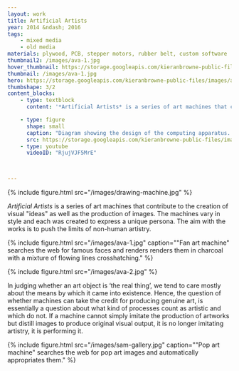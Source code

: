 ```yaml
---
layout: work
title: Artificial Artists
year: 2014 &ndash; 2016
tags:
    - mixed media
    - old media
materials: plywood, PCB, stepper motors, rubber belt, custom software
thumbnail2: /images/ava-1.jpg
hover_thumbnail: https://storage.googleapis.com/kieranbrowne-public-files/images/artificial_artists_1.jpg
thumbnail: /images/ava-1.jpg
hero: https://storage.googleapis.com/kieranbrowne-public-files/images/artificial_artists_1.jpg
thumbshape: 3/2
content_blocks:
    - type: textblock
      content: '*Artificial Artists* is a series of art machines that contribute to the creation of visual "ideas" as well as the production of images. The machines vary in style and each was created to express a unique persona. The aim with the works is to push the limits of non-human artistry.'

    - type: figure
      shape: small
      caption: "Diagram showing the design of the computing apparatus. The outer two rings operate as a slide-rule (for multiplication) while the inner two add up the results of successive multiplications."
      src: https://storage.googleapis.com/kieranbrowne-public-files/images/seance-apparatus-diagram.jpg
    - type: youtube
      videoID: "RjujVJF5MrE"

      

---
```


{% include figure.html src="/images/drawing-machine.jpg" %}

*Artificial Artists* is a series of art machines that contribute to the creation of visual "ideas" as well as the production of images. 
The machines vary in style and each was created to express a unique persona. The aim with the works is to push the limits of non-human artistry.


{% include figure.html src="/images/ava-1.jpg" caption="\"Fan art machine\" searches the web for famous faces and renders renders them in charcoal with a mixture of flowing lines crosshatching." %}

{% include figure.html src="/images/ava-2.jpg" %}

In judging whether an art object is ‘the real thing’, we tend to care mostly about the means by which it came into existence. Hence, the question of whether machines can take the credit for producing genuine art, is essentially a question about what kind of processes count as artistic and which do not. If a machine cannot simply imitate the production of artworks  but distill images to produce original visual output, it is no longer imitating artistry, it is performing it.


{% include figure.html src="/images/sam-gallery.jpg" caption="\"Pop art machine\" searches the web for pop art images and automatically appropriates them." %}



